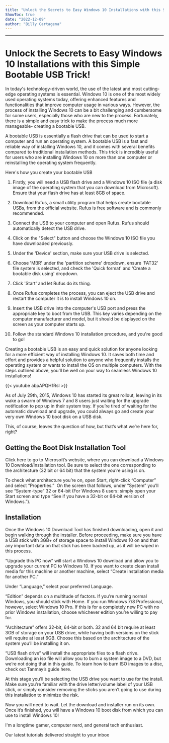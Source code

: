 ```yaml
---
title: "Unlock the Secrets to Easy Windows 10 Installations with this Simple Bootable USB Trick!"
ShowToc: true 
date: "2022-12-09"
author: "Billy Cartagena"
---
```

*****
# Unlock the Secrets to Easy Windows 10 Installations with this Simple Bootable USB Trick!

In today's technology-driven world, the use of the latest and most cutting-edge operating systems is essential. Windows 10 is one of the most widely used operating systems today, offering enhanced features and functionalities that improve computer usage in various ways. However, the process of installing Windows 10 can be a bit challenging and cumbersome for some users, especially those who are new to the process. Fortunately, there is a simple and easy trick to make the process much more manageable- creating a bootable USB.

A bootable USB is essentially a flash drive that can be used to start a computer and run an operating system. A bootable USB is a fast and reliable way of installing Windows 10, and it comes with several benefits compared to traditional installation methods. This trick is incredibly useful for users who are installing Windows 10 on more than one computer or reinstalling the operating system frequently.

Here's how you create your bootable USB

1. Firstly, you will need a USB flash drive and a Windows 10 ISO file (a disk image of the operating system that you can download from Microsoft). Ensure that your flash drive has at least 8GB of space.

2. Download Rufus, a small utility program that helps create bootable USBs, from the official website. Rufus is free software and is commonly recommended.

3. Connect the USB to your computer and open Rufus. Rufus should automatically detect the USB drive.

4. Click on the "Select" button and choose the Windows 10 ISO file you have downloaded previously.

5. Under the 'Device' section, make sure your USB drive is selected.

6. Choose 'MBR' under the 'partition scheme' dropdown, ensure 'FAT32' file system is selected, and check the 'Quick format' and 'Create a bootable disk using' dropdown.

7. Click 'Start' and let Rufus do its thing.

8. Once Rufus completes the process, you can eject the USB drive and restart the computer it is to install Windows 10 on.

9. Insert the USB drive into the computer's USB port and press the appropriate key to boot from the USB. This key varies depending on the computer manufacturer and model, but it should be displayed on the screen as your computer starts up.

10. Follow the standard Windows 10 installation procedure, and you're good to go!

Creating a bootable USB is an easy and quick solution for anyone looking for a more efficient way of installing Windows 10. It saves both time and effort and provides a helpful solution to anyone who frequently installs the operating system or wants to install the OS on multiple computers. With the steps outlined above, you'll be well on your way to seamless Windows 10 installations!

{{< youtube abpAPQH1RsI >}} 



As of July 29th, 2015, Windows 10 has started its great rollout, leaving in its wake a swarm of Windows 7 and 8 users just waiting for the upgrade notification to pop up in their system tray. If you’re tired of waiting for the automatic download and upgrade, you could always go and create your very own Windows 10 boot disk on a USB disk.
 
This, of course, leaves the question of how, but that’s what we’re here for, right?
 
## Getting the Boot Disk Installation Tool
 
Click here to go to Microsoft’s website, where you can download a Windows 10 Download/Installation tool. Be sure to select the one corresponding to the architecture (32 bit or 64 bit) that the system you’re using is on.
 

 
To check what architecture you’re on, open Start, right-click “Computer” and select “Properties.”  On the screen that follows, under “System” you’ll see “System-type” 32 or 64-bit (For Windows 8 users: simply open your Start screen and type “See if you have a 32-bit or 64-bit version of Windows.”).
 
## Installation
 
Once the Windows 10 Download Tool has finished downloading, open it and begin walking through the installer. Before proceeding, make sure you have a USB stick with 3GB+ of storage space to install Windows 10 on and that any important data on that stick has been backed up, as it will be wiped in this process.
 
“Upgrade this PC now” will start a Windows 10 download and allow you to upgrade your current PC to Windows 10. If you want to create clean install media for this machine or another machine, select “Create installation media for another PC.”
 
Under “Language,” select your preferred Language.
 
“Edition” depends on a multitude of factors. If you’re running normal Windows, you should stick with Home. If you run Windows 7/8 Professional, however, select Windows 10 Pro. If this is for a completely new PC with no prior Windows installation, choose whichever edition you’re willing to pay for.
 
“Architecture” offers 32-bit, 64-bit or both. 32 and 64 bit require at least 3GB of storage on your USB drive, while having both versions on the stick will require at least 6GB. Choose this based on the architecture of the system you’ll be installing it on.
 
“USB flash drive” will install the appropriate files to a flash drive. Downloading an iso file will allow you to burn a system image to a DVD, but we’re not doing that in this guide. To learn how to burn ISO images to a disc, check out Tanmay’s guide here.
 
At this stage you’ll be selecting the USB drive you want to use for the install. Make sure you’re familiar with the drive letter/volume label of your USB stick, or simply consider removing the sticks you aren’t going to use during this installation to minimize the risk.
 
Now you will need to wait. Let the download and installer run on its own. Once it’s finished, you will have a Windows 10 boot disk from which you can use to install Windows 10!
 
I'm a longtime gamer, computer nerd, and general tech enthusiast.
 
Our latest tutorials delivered straight to your inbox




